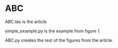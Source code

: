 # ABC

ABC.tex is the article

simple_example.py is the example from figure 1.

ABC.py creates the rest of the figures from the article.



